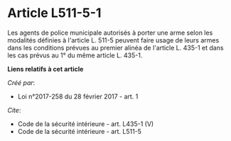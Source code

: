 # Article L511-5-1

Les agents de police municipale autorisés à porter une arme selon les modalités définies à l'article L. 511-5 peuvent faire
usage de leurs armes dans les conditions prévues au premier alinéa de l'article L. 435-1 et dans les cas prévus au 1° du même
article L. 435-1.

**Liens relatifs à cet article**

_Créé par_:

  - Loi n°2017-258 du 28 février 2017 - art. 1

_Cite_:

  - Code de la sécurité intérieure - art. L435-1 (V)
  - Code de la sécurité intérieure - art. L511-5
